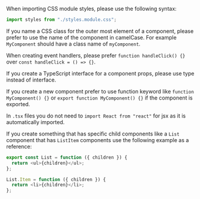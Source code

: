 When importing CSS module styles, please use the following syntax:

```javascript
import styles from "./styles.module.css";
```

If you name a CSS class for the outer most element of a component, please prefer to use the name of the component in camelCase. For example `MyComponent` should have a class name of `myComponent`.

When creating event handlers, please prefer `function handleClick() {}` over `const handleClick = () => {}`.

If you create a TypeScript interface for a component props, please use type instead of interface.

If you create a new component prefer to use function keyword like `function MyComponent() {}` or `export function MyComponent() {}` if the component is exported.

In `.tsx` files you do not need to `import React from "react"` for jsx as it is automatically imported.

If you create something that has specific child components like a `List` component that has `ListItem` components use the following example as a reference:

```javascript
export const List = function ({ children }) {
  return <ul>{children}</ul>;
};

List.Item = function ({ children }) {
  return <li>{children}</li>;
};
```
